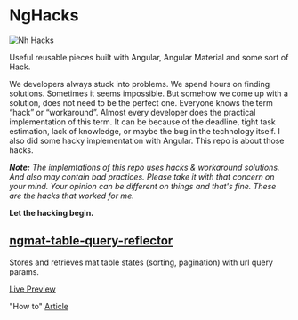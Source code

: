 # NgHacks

![Nh Hacks](https://github.com/abdunnahid/nghacks/blob/master/main/src/assets/banners/banner.jpg?raw=true)

Useful reusable pieces built with Angular, Angular Material and some sort of Hack.

We developers always stuck into problems. We spend hours on finding solutions. Sometimes it seems impossible. But somehow we come up with a solution, does not need to be the perfect one. Everyone knows the term “hack” or “workaround”. Almost every developer does the practical implementation of this term. It can be because of the deadline, tight task estimation, lack of knowledge, or maybe the bug in the technology itself. I also did some hacky implementation with Angular. This repo is about those hacks. 

_**Note:** The implemtations of this repo uses hacks & workaround solutions. And also may contain bad practices. Please take it with that concern on your mind. Your opinion can be different on things and that's fine. These are the hacks that worked for me._

**Let the hacking begin.**

## [ngmat-table-query-reflector](https://github.com/abdunnahid/nghacks/tree/master/projects/ngmat-table-query-reflector)

Stores and retrieves mat table states (sorting, pagination) with url query params. 

[Live Preview](https://ng-hack.web.app/mat-table-query-reflector)

"How to" [Article](https://dev.to/abdunnahid/managing-angular-material-table-states-with-query-params-a-comprehensive-guide-1o8j)

